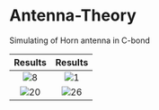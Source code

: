 # Antenna-Theory
Simulating of Horn antenna in C-bond

Results             |  Results
:-------------------------:|:-------------------------:
![8](https://github.com/ajavid34/Antenna-Theory/assets/79438681/65057f0e-f7cd-4622-8c56-92eeeb8d3d50) |  ![1](https://github.com/ajavid34/Antenna-Theory/assets/79438681/590ce6ab-baba-4aaa-8c3c-61058094fcbc)
![20](https://github.com/ajavid34/Antenna-Theory/assets/79438681/d580286f-a9b9-499a-afdb-9dde445156d1) | ![26](https://github.com/ajavid34/Antenna-Theory/assets/79438681/14283a35-0c1e-4ed7-b498-783b121f1f89)


